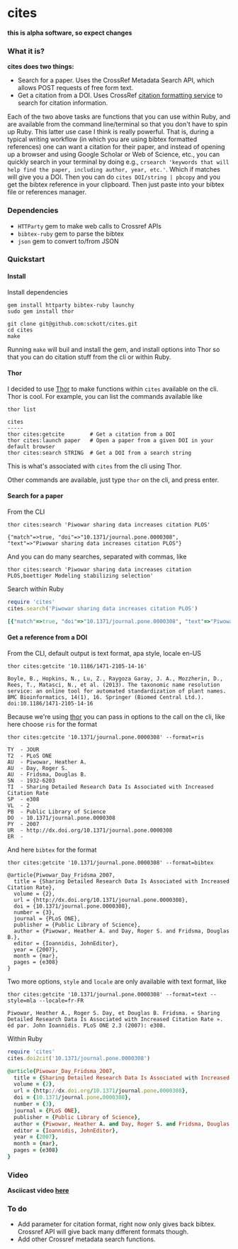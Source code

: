 cites
======

**this is alpha software, so expect changes**

### What it is?  

__cites does two things:__ 

* Search for a paper. Uses the CrossRef Metadata Search API, which allows POST requests of free form text. 
* Get a citation from a DOI. Uses CrossRef [citation formatting service](http://labs.crossref.org/citation-formatting-service/) to search for citation information.

Each of the two above tasks are functions that you can use within Ruby, and are available from the command line/terminal so that you don't have to spin up Ruby. This latter use case I think is really powerful. That is, during a typical writing workflow (in which you are using bibtex formatted references) one can want a citation for their paper, and instead of opening up a browser and using Google Scholar or Web of Science, etc., you can quickly search in your terminal by doing e.g., `crsearch 'keywords that will help find the paper, including author, year, etc.'`. Which if matches will give you a DOI. Then you can do `cites DOI/string | pbcopy` and you get the bibtex reference in your clipboard. Then just paste into your bibtex file or references manager. 

### Dependencies

* `HTTParty` gem to make web calls to Crossref APIs
* `bibtex-ruby` gem to parse the bibtex
* `json` gem to convert to/from JSON

### Quickstart

#### Install 

Install dependencies

```
gem install httparty bibtex-ruby launchy
sudo gem install thor
```

```
git clone git@github.com:sckott/cites.git
cd cites
make
```

Running `make` will buil and install the gem, and install options into Thor so that you can do citation stuff from the cli or within Ruby. 

#### Thor

I decided to use [Thor](http://whatisthor.com/) to make functions within `cites` available on the cli. Thor is cool. For example, you can list the commands available like

```
thor list
```

```
cites
-----
thor cites:getcite        # Get a citation from a DOI
thor cites:launch paper   # Open a paper from a given DOI in your default browser
thor cites:search STRING  # Get a DOI from a search string
```

This is what's associated with `cites` from the cli using Thor.

Other commands are available, just type `thor` on the cli, and press enter. 

#### Search for a paper 

From the CLI

```
thor cites:search 'Piwowar sharing data increases citation PLOS'
```

```
{"match"=>true, "doi"=>"10.1371/journal.pone.0000308", "text"=>"Piwowar sharing data increases citation PLOS"}
```

And you can do many searches, separated with commas, like

```
thor cites:search 'Piwowar sharing data increases citation PLOS,boettiger Modeling stabilizing selection'
```

Search within Ruby

```ruby
require 'cites'
cites.search('Piwowar sharing data increases citation PLOS')
```

```ruby
[{"match"=>true, "doi"=>"10.1371/journal.pone.0000308", "text"=>"Piwowar sharing data increases citation PLOS"}]=> nil
```

#### Get a reference from a DOI

From the CLI, default output is text format, apa style, locale en-US

```
thor cites:getcite '10.1186/1471-2105-14-16'
```

```
Boyle, B., Hopkins, N., Lu, Z., Raygoza Garay, J. A., Mozzherin, D., Rees, T., Matasci, N., et al. (2013). The taxonomic name resolution service: an online tool for automated standardization of plant names. BMC Bioinformatics, 14(1), 16. Springer (Biomed Central Ltd.). doi:10.1186/1471-2105-14-16
```

Because we're using [thor](http://whatisthor.com/) you can pass in options to the call on the cli, like here choose `ris` for the format

```
thor cites:getcite '10.1371/journal.pone.0000308' --format=ris
```

```
TY  - JOUR
T2  - PLoS ONE
AU  - Piwowar, Heather A.
AU  - Day, Roger S.
AU  - Fridsma, Douglas B.
SN  - 1932-6203
TI  - Sharing Detailed Research Data Is Associated with Increased Citation Rate
SP  - e308
VL  - 2
PB  - Public Library of Science
DO  - 10.1371/journal.pone.0000308
PY  - 2007
UR  - http://dx.doi.org/10.1371/journal.pone.0000308
ER  -
```

And here `bibtex` for the format

```
thor cites:getcite '10.1371/journal.pone.0000308' --format=bibtex
```

```
@article{Piwowar_Day_Fridsma_2007,
  title = {Sharing Detailed Research Data Is Associated with Increased Citation Rate},
  volume = {2},
  url = {http://dx.doi.org/10.1371/journal.pone.0000308},
  doi = {10.1371/journal.pone.0000308},
  number = {3},
  journal = {PLoS ONE},
  publisher = {Public Library of Science},
  author = {Piwowar, Heather A. and Day, Roger S. and Fridsma, Douglas B.},
  editor = {Ioannidis, JohnEditor},
  year = {2007},
  month = {mar},
  pages = {e308}
}
```

Two more options, `style` and `locale` are only available with text format, like

```
thor cites:getcite '10.1371/journal.pone.0000308' --format=text --style=mla --locale=fr-FR
```

```
Piwowar, Heather A., Roger S. Day, et Douglas B. Fridsma. « Sharing Detailed Research Data Is Associated with Increased Citation Rate ». éd par. John Ioannidis. PLoS ONE 2.3 (2007): e308.
```

Within Ruby

```ruby
require 'cites'
cites.doi2cit('10.1371/journal.pone.0000308')
```

```ruby
@article{Piwowar_Day_Fridsma_2007,
  title = {Sharing Detailed Research Data Is Associated with Increased Citation Rate},
  volume = {2},
  url = {http://dx.doi.org/10.1371/journal.pone.0000308},
  doi = {10.1371/journal.pone.0000308},
  number = {3},
  journal = {PLoS ONE},
  publisher = {Public Library of Science},
  author = {Piwowar, Heather A. and Day, Roger S. and Fridsma, Douglas B.},
  editor = {Ioannidis, JohnEditor},
  year = {2007},
  month = {mar},
  pages = {e308}
}
```

### Video

__Asciicast video [here](http://asciinema.org/a/7040)__

### To do

* Add parameter for citation format, right now only gives back bibtex. Crossref API will give back many different formats though. 
* Add other Crossref metadata search functions. 
